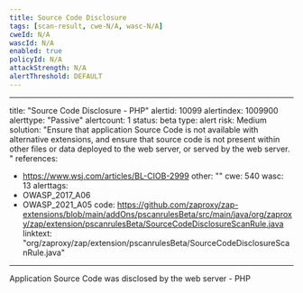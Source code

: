 ```yaml
---
title: Source Code Disclosure
tags: [scan-result, cwe-N/A, wasc-N/A]
cweId: N/A
wascId: N/A
enabled: true
policyId: N/A
attackStrength: N/A
alertThreshold: DEFAULT
---
```


---
title: "Source Code Disclosure - PHP"
alertid: 10099
alertindex: 1009900
alerttype: "Passive"
alertcount: 1
status: beta
type: alert
risk: Medium
solution: "Ensure that application Source Code is not available with alternative extensions, and ensure that source code is not present within other files or data deployed to the web server, or served by the web server. "
references:
   - https://www.wsj.com/articles/BL-CIOB-2999
other: ""
cwe: 540
wasc: 13
alerttags: 
  - OWASP_2017_A06
  - OWASP_2021_A05
code: https://github.com/zaproxy/zap-extensions/blob/main/addOns/pscanrulesBeta/src/main/java/org/zaproxy/zap/extension/pscanrulesBeta/SourceCodeDisclosureScanRule.java
linktext: "org/zaproxy/zap/extension/pscanrulesBeta/SourceCodeDisclosureScanRule.java"
---
Application Source Code was disclosed by the web server - PHP
